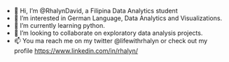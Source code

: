 - 👋 Hi, I’m @RhalynDavid, a Filipina Data Analytics student
- 👀 I’m interested in German Language, Data Analytics and Visualizations.
- 🌱 I’m currently learning python.
- 💞️ I’m looking to collaborate on exploratory data analysis projects.
- 📫 You ma reach me on my twitter @lifewithrhalyn or check out my profile https://www.linkedin.com/in/rhalyn/
<!---
RhalynDavid/RhalynDavid is a ✨ special ✨ repository because its `README.md` (this file) appears on your GitHub profile.
You can click the Preview link to take a look at your changes.
--->
